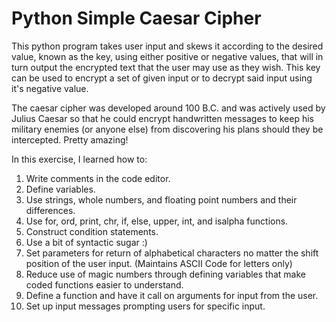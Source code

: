# Python Simple Caesar Cipher

This python program takes user input and skews it according to the desired value, known as the key, using either positive or negative values, that will in turn output the encrypted text that the user may use as they wish. This key can be used to encrypt a set of given input or to decrypt said input using it's negative value.

The caesar cipher was developed around 100 B.C. and was actively used by Julius Caesar so that he could encrypt handwritten messages to keep his military enemies (or anyone else) from discovering his plans should they be intercepted. Pretty amazing!

In this exercise, I learned how to: 
  1. Write comments in the code editor.
  2. Define variables.
  3. Use strings, whole numbers, and floating point numbers and their differences.
  4. Use for, ord, print, chr, if, else, upper, int, and isalpha functions. 
  6. Construct condition statements.
  7. Use a bit of syntactic sugar :)
  8. Set parameters for return of alphabetical characters no matter the shift position of the user input. (Maintains ASCII Code for letters only)
  9. Reduce use of magic numbers through defining variables that make coded functions easier to understand.
  10. Define a function and have it call on arguments for input from the user.
  11. Set up input messages prompting users for specific input. 
